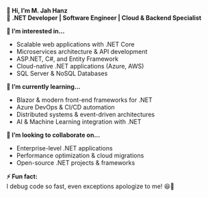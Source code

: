 **👋 Hi, I’m M. Jah Hanz**  
🚀 **.NET Developer | Software Engineer | Cloud & Backend Specialist**  

**👀 I’m interested in...**  
- Scalable web applications with .NET Core  
- Microservices architecture & API development  
- ASP.NET, C#, and Entity Framework  
- Cloud-native .NET applications (Azure, AWS)  
- SQL Server & NoSQL Databases  

**🌱 I’m currently learning...**  
- Blazor & modern front-end frameworks for .NET  
- Azure DevOps & CI/CD automation  
- Distributed systems & event-driven architectures  
- AI & Machine Learning integration with .NET  

**💞️ I’m looking to collaborate on...**  
- Enterprise-level .NET applications  
- Performance optimization & cloud migrations  
- Open-source .NET projects & frameworks   

**⚡ Fun fact:**  
I debug code so fast, even exceptions apologize to me! 😆🚀  
